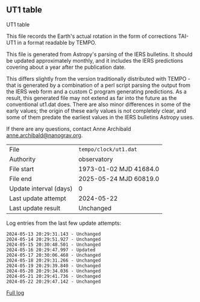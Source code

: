 
## UT1 table

UT1 table

This file records the Earth's actual rotation in the form of
corrections TAI-UT1 in a format readable by TEMPO.

This file is generated from Astropy's parsing of the IERS
bulletins. It should be updated approximately monthly, and it
includes the IERS predictions covering about a year after the
publication date.

This differs slightly from the version traditionally distributed
with TEMPO - that is generated by a combination of a perl script
parsing the output from the IERS web form and a custom C program
generating predictions. As a result, this generated file may not
extend as far into the future as the conventional ut1.dat does.
There are also minor differences in some of the early values; the
origin of these early values is not completely clear, and some of
them predate the earliest values in the IERS bulletins Astropy uses.

If there are any questions, contact Anne Archibald
<anne.archibald@nanograv.org>.

|     |     |
|:--- |:--- |
| File | `tempo/clock/ut1.dat` |
| Authority | observatory |
| File start | 1973-01-02 MJD 41684.0 |
| File end | 2025-05-24 MJD 60819.0 |
| Update interval (days) | 0 |
| Last update attempt | 2024-05-22 |
| Last update result | Unchanged |

Log entries from the last few update attempts:
```
2024-05-13 20:29:31.143 - Unchanged
2024-05-14 20:29:51.927 - Unchanged
2024-05-15 20:30:48.501 - Unchanged
2024-05-16 20:29:47.997 - Updated
2024-05-17 20:30:06.468 - Unchanged
2024-05-18 20:29:31.266 - Unchanged
2024-05-19 20:29:39.840 - Unchanged
2024-05-20 20:29:34.036 - Unchanged
2024-05-21 20:29:41.736 - Unchanged
2024-05-22 20:29:47.142 - Unchanged
```
[Full log](https://raw.githubusercontent.com/ipta/pulsar-clock-corrections/main/log/tempo/clock/ut1.dat.log)
